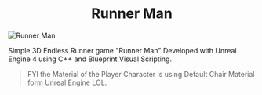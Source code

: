 <h1 align="center">Runner Man</h1>

![Runner Man](https://github.com/BillyFrcs/RunnerMan/blob/master/Content/Gif/RunnerMan.gif)

Simple 3D Endless Runner game "Runner Man" Developed with Unreal Engine 4 using C++ and Blueprint Visual Scripting.

> FYI the Material of the Player Character is using Default Chair Material form Unreal Engine LOL.
